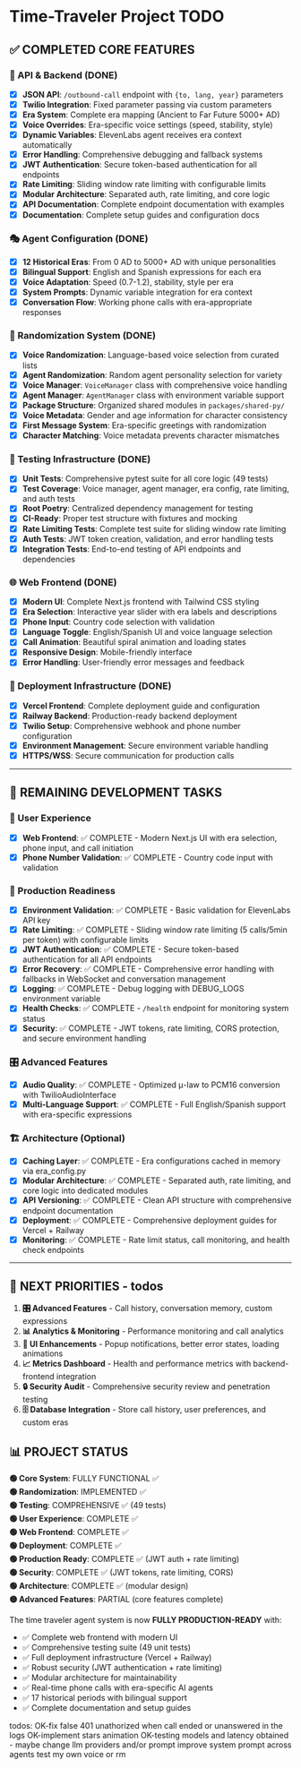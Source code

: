 # Time-Traveler Project TODO

## ✅ COMPLETED CORE FEATURES

### 🔄 API & Backend (DONE)
- [x] **JSON API**: `/outbound-call` endpoint with `{to, lang, year}` parameters
- [x] **Twilio Integration**: Fixed parameter passing via custom parameters
- [x] **Era System**: Complete era mapping (Ancient to Far Future 5000+ AD)
- [x] **Voice Overrides**: Era-specific voice settings (speed, stability, style)
- [x] **Dynamic Variables**: ElevenLabs agent receives era context automatically
- [x] **Error Handling**: Comprehensive debugging and fallback systems
- [x] **JWT Authentication**: Secure token-based authentication for all endpoints
- [x] **Rate Limiting**: Sliding window rate limiting with configurable limits
- [x] **Modular Architecture**: Separated auth, rate limiting, and core logic
- [x] **API Documentation**: Complete endpoint documentation with examples
- [x] **Documentation**: Complete setup guides and configuration docs

### 🎭 Agent Configuration (DONE)
- [x] **12 Historical Eras**: From 0 AD to 5000+ AD with unique personalities
- [x] **Bilingual Support**: English and Spanish expressions for each era
- [x] **Voice Adaptation**: Speed (0.7-1.2), stability, style per era
- [x] **System Prompts**: Dynamic variable integration for era context
- [x] **Conversation Flow**: Working phone calls with era-appropriate responses

### 🎲 Randomization System (DONE)
- [x] **Voice Randomization**: Language-based voice selection from curated lists
- [x] **Agent Randomization**: Random agent personality selection for variety
- [x] **Voice Manager**: `VoiceManager` class with comprehensive voice handling
- [x] **Agent Manager**: `AgentManager` class with environment variable support
- [x] **Package Structure**: Organized shared modules in `packages/shared-py/`
- [x] **Voice Metadata**: Gender and age information for character consistency
- [x] **First Message System**: Era-specific greetings with randomization
- [x] **Character Matching**: Voice metadata prevents character mismatches

### 🧪 Testing Infrastructure (DONE)
- [x] **Unit Tests**: Comprehensive pytest suite for all core logic (49 tests)
- [x] **Test Coverage**: Voice manager, agent manager, era config, rate limiting, and auth tests
- [x] **Root Poetry**: Centralized dependency management for testing
- [x] **CI-Ready**: Proper test structure with fixtures and mocking
- [x] **Rate Limiting Tests**: Complete test suite for sliding window rate limiting
- [x] **Auth Tests**: JWT token creation, validation, and error handling tests
- [x] **Integration Tests**: End-to-end testing of API endpoints and dependencies

### 🌐 Web Frontend (DONE)
- [x] **Modern UI**: Complete Next.js frontend with Tailwind CSS styling
- [x] **Era Selection**: Interactive year slider with era labels and descriptions
- [x] **Phone Input**: Country code selection with validation
- [x] **Language Toggle**: English/Spanish UI and voice language selection
- [x] **Call Animation**: Beautiful spiral animation and loading states
- [x] **Responsive Design**: Mobile-friendly interface
- [x] **Error Handling**: User-friendly error messages and feedback

### 🚀 Deployment Infrastructure (DONE)
- [x] **Vercel Frontend**: Complete deployment guide and configuration
- [x] **Railway Backend**: Production-ready backend deployment
- [x] **Twilio Setup**: Comprehensive webhook and phone number configuration
- [x] **Environment Management**: Secure environment variable handling
- [x] **HTTPS/WSS**: Secure communication for production calls

---

## 🔧 REMAINING DEVELOPMENT TASKS

### 🎨 User Experience
- [x] **Web Frontend**: ✅ COMPLETE - Modern Next.js UI with era selection, phone input, and call initiation
- [x] **Phone Number Validation**: ✅ COMPLETE - Country code input with validation

### 🚀 Production Readiness
- [x] **Environment Validation**: ✅ COMPLETE - Basic validation for ElevenLabs API key
- [x] **Rate Limiting**: ✅ COMPLETE - Sliding window rate limiting (5 calls/5min per token) with configurable limits
- [x] **JWT Authentication**: ✅ COMPLETE - Secure token-based authentication for all API endpoints
- [x] **Error Recovery**: ✅ COMPLETE - Comprehensive error handling with fallbacks in WebSocket and conversation management
- [x] **Logging**: ✅ COMPLETE - Debug logging with DEBUG_LOGS environment variable
- [x] **Health Checks**: ✅ COMPLETE - `/health` endpoint for monitoring system status
- [x] **Security**: ✅ COMPLETE - JWT tokens, rate limiting, CORS protection, and secure environment handling

### 🎛️ Advanced Features
- [x] **Audio Quality**: ✅ COMPLETE - Optimized μ-law to PCM16 conversion with TwilioAudioInterface
- [x] **Multi-Language Support**: ✅ COMPLETE - Full English/Spanish support with era-specific expressions

### 🏗️ Architecture (Optional)
- [x] **Caching Layer**: ✅ COMPLETE - Era configurations cached in memory via era_config.py
- [x] **Modular Architecture**: ✅ COMPLETE - Separated auth, rate limiting, and core logic into dedicated modules
- [x] **API Versioning**: ✅ COMPLETE - Clean API structure with comprehensive endpoint documentation
- [x] **Deployment**: ✅ COMPLETE - Comprehensive deployment guides for Vercel + Railway
- [x] **Monitoring**: ✅ COMPLETE - Rate limit status, call monitoring, and health check endpoints

---

## 🎯 NEXT PRIORITIES - todos

1. **🎛️ Advanced Features** - Call history, conversation memory, custom expressions
2. **📊 Analytics & Monitoring** - Performance monitoring and call analytics
3. **🎨 UI Enhancements** - Popup notifications, better error states, loading animations
4. **📈 Metrics Dashboard** - Health and performance metrics with backend-frontend integration
5. **🔒 Security Audit** - Comprehensive security review and penetration testing
6. **🗄️ Database Integration** - Store call history, user preferences, and custom eras

## 📊 PROJECT STATUS

**🟢 Core System**: FULLY FUNCTIONAL ✅  
**🟢 Randomization**: IMPLEMENTED ✅  
**🟢 Testing**: COMPREHENSIVE ✅ (49 tests)  
**🟢 User Experience**: COMPLETE ✅  
**🟢 Web Frontend**: COMPLETE ✅  
**🟢 Deployment**: COMPLETE ✅  
**🟢 Production Ready**: COMPLETE ✅ (JWT auth + rate limiting)  
**🟢 Security**: COMPLETE ✅ (JWT tokens, rate limiting, CORS)  
**🟢 Architecture**: COMPLETE ✅ (modular design)  
**🟡 Advanced Features**: PARTIAL (core features complete)  

The time traveler agent system is now **FULLY PRODUCTION-READY** with:
- ✅ Complete web frontend with modern UI
- ✅ Comprehensive testing suite (49 unit tests)
- ✅ Full deployment infrastructure (Vercel + Railway)
- ✅ Robust security (JWT authentication + rate limiting)
- ✅ Modular architecture for maintainability
- ✅ Real-time phone calls with era-specific AI agents
- ✅ 17 historical periods with bilingual support
- ✅ Complete documentation and setup guides

todos:
OK-fix false 401 unathorized when call ended or unanswered in the logs
OK-implement stars animation
OK-testing models and latency obtained - maybe change llm providers and/or prompt
improve system prompt across agents
test my own voice or rm


